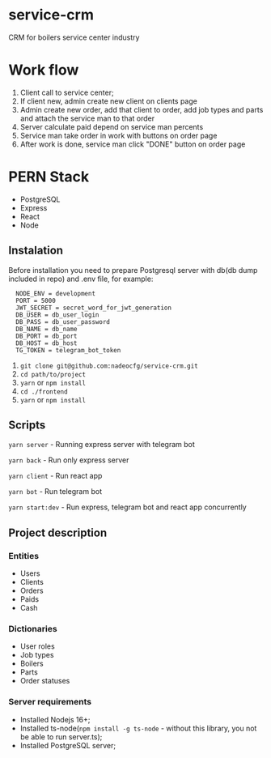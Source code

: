 # service-crm

CRM for boilers service center industry

# Work flow

1. Client call to service center;
2. If client new, admin create new client on clients page
3. Admin create new order, add that client to order, add job types and parts and attach the service man to that order
4. Server calculate paid depend on service man percents
5. Service man take order in work with buttons on order page
6. After work is done, service man click "DONE" button on order page

# PERN Stack

- PostgreSQL
- Express
- React
- Node

## Instalation

Before installation you need to prepare Postgresql server with db(db dump included in repo) and .env file, for example:

```
  NODE_ENV = development
  PORT = 5000
  JWT_SECRET = secret_word_for_jwt_generation
  DB_USER = db_user_login
  DB_PASS = db_user_password
  DB_NAME = db_name
  DB_PORT = db_port
  DB_HOST = db_host
  TG_TOKEN = telegram_bot_token
```

1. `git clone git@github.com:nadeocfg/service-crm.git`
2. `cd path/to/project`
3. `yarn` or `npm install`
4. `cd ./frontend`
5. `yarn` or `npm install`

## Scripts

`yarn server` - Running express server with telegram bot

`yarn back` - Run only express server

`yarn client` - Run react app

`yarn bot` - Run telegram bot

`yarn start:dev` - Run express, telegram bot and react app concurrently

## Project description

### Entities

- Users
- Clients
- Orders
- Paids
- Cash

### Dictionaries

- User roles
- Job types
- Boilers
- Parts
- Order statuses

### Server requirements

- Installed Nodejs 16+;
- Installed ts-node(`npm install -g ts-node` - without this library, you not be able to run server.ts);
- Installed PostgreSQL server;
